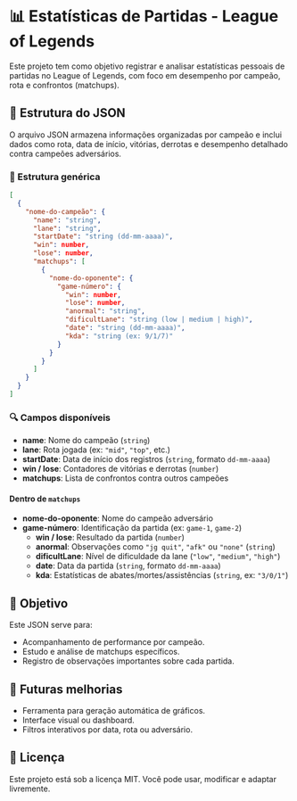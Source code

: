 # 📊 Estatísticas de Partidas - League of Legends

Este projeto tem como objetivo registrar e analisar estatísticas pessoais de partidas no League of Legends, com foco em desempenho por campeão, rota e confrontos (matchups).

## 📁 Estrutura do JSON

O arquivo JSON armazena informações organizadas por campeão e inclui dados como rota, data de início, vitórias, derrotas e desempenho detalhado contra campeões adversários.

### 🧩 Estrutura genérica

```json
[
  {
    "nome-do-campeão": {
      "name": "string",
      "lane": "string",
      "startDate": "string (dd-mm-aaaa)",
      "win": number,
      "lose": number,
      "matchups": [
        {
          "nome-do-oponente": {
            "game-número": {
              "win": number,
              "lose": number,
              "anormal": "string",
              "dificultLane": "string (low | medium | high)",
              "date": "string (dd-mm-aaaa)",
              "kda": "string (ex: 9/1/7)"
            }
          }
        }
      ]
    }
  }
]
```

### 🔍 Campos disponíveis

- **name**: Nome do campeão (`string`)
- **lane**: Rota jogada (ex: `"mid"`, `"top"`, etc.)
- **startDate**: Data de início dos registros (`string`, formato `dd-mm-aaaa`)
- **win / lose**: Contadores de vitórias e derrotas (`number`)
- **matchups**: Lista de confrontos contra outros campeões

#### Dentro de `matchups`

- **nome-do-oponente**: Nome do campeão adversário
- **game-número**: Identificação da partida (ex: `game-1`, `game-2`)
  - **win / lose**: Resultado da partida (`number`)
  - **anormal**: Observações como `"jg quit"`, `"afk"` ou `"none"` (`string`)
  - **dificultLane**: Nível de dificuldade da lane (`"low"`, `"medium"`, `"high"`)
  - **date**: Data da partida (`string`, formato `dd-mm-aaaa`)
  - **kda**: Estatísticas de abates/mortes/assistências (`string`, ex: `"3/0/1"`)

## 📌 Objetivo

Este JSON serve para:

- Acompanhamento de performance por campeão.
- Estudo e análise de matchups específicos.
- Registro de observações importantes sobre cada partida.

## 🚀 Futuras melhorias

- Ferramenta para geração automática de gráficos.
- Interface visual ou dashboard.
- Filtros interativos por data, rota ou adversário.

## 📄 Licença

Este projeto está sob a licença MIT. Você pode usar, modificar e adaptar livremente.
